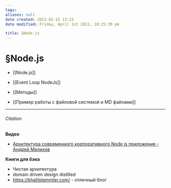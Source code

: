 ```yaml
---
tags: 
aliases: null
date created: 2022-02-15 13:23
date modified: Friday, April 1st 2022, 10:25:39 pm

title: §Node.js
---
```


# §Node.js

- [[Node.js]]
- [[Event Loop NodeJs]]
- [[Методы]]

- [[Пример работы с файловой системой и MD файлами]]

---

###### Citation

**Видео**
- [Архитектура современного корпоративного Node js приложения - Андрей Мелихов](https://www.youtube.com/watch?v=dQjXIuaq-yo&list=WL&index=4&t=35s)

**Книги для бэка**
- Чистая архитектура
- domain driven design distilled
- https://khalilstemmler.com/ - отличный блог